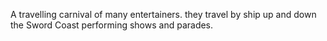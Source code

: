 A travelling carnival of many entertainers.  they travel by ship up and down the Sword Coast performing shows and parades.
